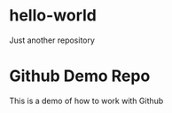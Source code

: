 # hello-world
Just another repository


# Github Demo Repo
This is a demo of how to work with Github
